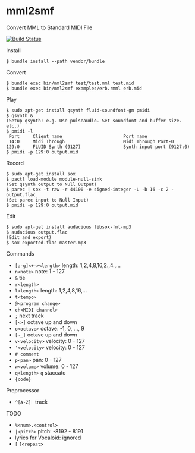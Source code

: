 mml2smf
=======

Convert MML to Standard MIDI File

[![Build Status](https://travis-ci.org/ohac/mml2smf.svg?branch=master)](https://travis-ci.org/ohac/mml2smf)

Install

    $ bundle install --path vendor/bundle

Convert

    $ bundle exec bin/mml2smf test/test.mml test.mid
    $ bundle exec bin/mml2smf examples/erb.rmml erb.mid

Play

    $ sudo apt-get install qsynth fluid-soundfont-gm pmidi
    $ qsynth &
    (Setup qsynth: e.g. Use pulseaudio. Set soundfont and buffer size. etc.)
    $ pmidi -l
     Port     Client name                       Port name
     14:0     Midi Through                      Midi Through Port-0
    129:0     FLUID Synth (9127)                Synth input port (9127:0)
    $ pmidi -p 129:0 output.mid

Record

    $ sudo apt-get install sox
    $ pactl load-module module-null-sink
    (Set qsynth output to Null Output)
    $ parec | sox -t raw -r 44100 -e signed-integer -L -b 16 -c 2 - output.flac
    (Set parec input to Null Input)
    $ pmidi -p 129:0 output.mid

Edit

    $ sudo apt-get install audacious libsox-fmt-mp3
    $ audacious output.flac
    (Edit and export)
    $ sox exported.flac master.mp3

Commands

* `[a-g]<+-><length>` length: 1,2,4,8,16,2.,4.,...
* `n<note>` note: 1 - 127
* `&` tie
* `r<length>`
* `l<length>` length: 1,2,4,8,16,...
* `t<tempo>`
* `@<program change>`
* `ch<MIDI channel>`
* `;` next track
* `[<>]` octave up and down
* `o<octave>` octave: -1, 0, ..., 9
* `[~_]` octave up and down
* `v<velocity>` velocity: 0 - 127
* `'<velocity>` velocity: 0 - 127
* `# comment`
* `p<pan>` pan: 0 - 127
* `w<volume>` volume: 0 - 127
* `q<length>` `q` staccato
* `{code}`

Preprocessor

* `^[A-Z] ` track

TODO

* `%<num>.<control>`
* `|<pitch>` pitch: -8192 - 8191
* lyrics for Vocaloid: ignored
* `[` `]<repeat>`
